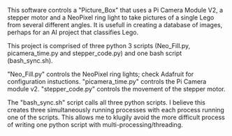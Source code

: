 This software controls a "Picture_Box" that uses a Pi Camera Module V2, a stepper motor and a NeoPixel ring light to take pictures of a single Lego from several different angles. It is usefull in creating a database of images, perhaps for an AI project that classifies Lego.

This project is comprised of three python 3 scripts (Neo_Fill.py, picamera_time.py and stepper_code.py) and one bash script (bash_sync.sh).

"Neo_Fill.py" controls the NeoPixel ring lights; check Adafruit for configuration instuctions.
"picamera_time.py" controls the Pi Camera module v2.
"stepper_code.py" controls the movement of the stepper motor.

The "bash_sync.sh" script calls all three python scripts. I believe this creates three simultaneously running processes with each process running one of the scripts. This allows me to klugily avoid the more difficult process of writing one python script with multi-processing/threading. 
